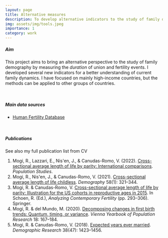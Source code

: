 ```yaml
---
layout: page
title: Alternative measures
description: To develop alternative indicators to the study of family demography
img: assets/img/tools.jpeg
importance: 1
category: work
---
```


##### **Aim**

This project aims to bring an alternative perspective to the study of family demography by measuring the *duration* of union and fertility events. I developed several new indicators for a better understanding of current family dynamics. I have focused on mainly high-income countries, but the methods can be applied to other groups of countries.

<br />

##### **Main data sources**

- [Human Fertility Database](https://www.humanfertility.org/cgi-bin/main.php)

<br />

##### **Publications**

See also my full publication list from CV
1. Mogi, R., Lazzari, E., Nis\'en, J., & Canudas-Romo, V. (2022). [Cross-sectional average length of life by parity: International comparisons](https://www.tandfonline.com/doi/full/10.1080/00324728.2022.2049857). *Population Studies*.
2. Mogi, R., Nis\'en, J., & Canudas-Romo, V. (2021). [Cross-sectional average length of life childless](https://read.dukeupress.edu/demography/article/58/1/321/167783/Cross-Sectional-Average-Length-of-Life-Childless). *Demography* 58(1): 321–344.
3. Mogi, R. & Canudas-Romo, V. [Cross-sectional average length of life by parity: Illustration for the US cohorts in reproductive ages in 2015](https://link.springer.com/chapter/10.1007/978-3-030-48519-1_13). In Schoen, R. (Ed.), *Analyzing Contemporary Fertility* (pp. 293–306). Springer.
4. Mogi, R. & del Mundo, M. (2020). [Decomposing changes in first birth trends: Quantum, timing, or variance](https://www.austriaca.at/0xc1aa5576_0x003bb513.pdf). *Vienna Yearbook of Population Research* 18: 167–184.
5. Mogi, R. & Canudas-Romo, V. (2018). [Expected years ever married](https://www.demographic-research.org/volumes/vol38/47/). *Demographic Research* 38(47): 1423–1456.
